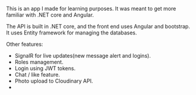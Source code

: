 This is an app I made for learning purposes. It was meant to get more familiar with .NET core and Angular.

The API is built in .NET core, and the front end uses Angular and bootstrap.
It uses Entity framework for managing the databases.

Other features:
- SignalR for live updates(new message alert and logins).
- Roles management.
- Login using JWT tokens.
- Chat / like feature.
- Photo upload to Cloudinary API.
-
